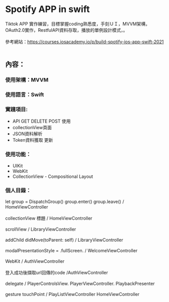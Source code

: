 Spotify APP in swift
===

Tiktok APP 實作練習，目標掌握coding熟悉度，手刻ＵＩ，MVVM架構，OAuth2.0實作，RestfulAPI資料存取，播放的單例設計模式，。<br>
 <br>
參考網站：https://courses.iosacademy.io/p/build-spotify-ios-app-swift-2021 <br>
 <br>
 
## 內容：

### 使用架構：MVVM 
### 使用語言：Swift 

### 實踐項目:
* API GET DELETE POST 使用
* collectionView頁面
* JSON資料解析
* Token資料獲取 更新



 

### 使用功能：
* UIKit
* WebKit
* CollectionView - Compositional Layout 

### 個人目錄：

 let group = DispatchGroup()  group.enter()  group.leave()   / HomeViewController  <br>
 <br>
 collectionView 標題 / HomeViewController  <br>
 <br>
 scrollView / LibraryViewController <br>
 <br>
 addChild didMove(toParent: self) /  LibraryViewController <br>
 <br>
 modalPresentationStyle = .fullScreen. / WelcomeViewController   <br>
 <br>
 WebKit / AuthViewController  <br>
 <br>
 登入成功後擷取url回傳的code  /AuthViewController  <br>
 <br>
 delegate / PlayerControlsView.  PlayerViewController.  PlaybackPresenter <br>
 <br>
gesture touchPoint / PlayListViewController HomeViewController
